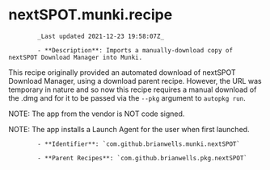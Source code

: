 # nextSPOT.munki.recipe

            _Last updated 2021-12-23 19:58:07Z_

            - **Description**: Imports a manually-download copy of nextSPOT Download Manager into Munki.

This recipe originally provided an automated download of nextSPOT Download Manager,
using a download parent recipe. However, the URL was temporary in nature and so now
this recipe requires a manual download of the .dmg and for it to be passed via the
`--pkg` argument to `autopkg run`.

NOTE: The app from the vendor is NOT code signed.

NOTE: The app installs a Launch Agent for the user when first launched.

            - **Identifier**: `com.github.brianwells.munki.nextSPOT`

            - **Parent Recipes**: `com.github.brianwells.pkg.nextSPOT`